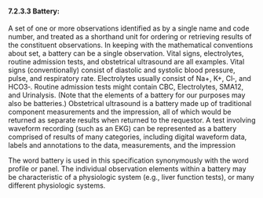 #### 7.2.3.3 Battery:

A set of one or more observations identified as by a single name and code number, and treated as a shorthand unit for ordering or retrieving results of the constituent observations. In keeping with the mathematical conventions about set, a battery can be a single observation. Vital signs, electrolytes, routine admission tests, and obstetrical ultrasound are all examples. Vital signs (conventionally) consist of diastolic and systolic blood pressure, pulse, and respiratory rate. Electrolytes usually consist of Na+, K+, Cl‑, and HCO3‑. Routine admission tests might contain CBC, Electrolytes, SMA12, and Urinalysis. (Note that the elements of a battery for our purposes may also be batteries.) Obstetrical ultrasound is a battery made up of traditional component measurements and the impression, all of which would be returned as separate results when returned to the requestor. A test involving waveform recording (such as an EKG) can be represented as a battery comprised of results of many categories, including digital waveform data, labels and annotations to the data, measurements, and the impression

The word battery is used in this specification synonymously with the word profile or panel. The individual observation elements within a battery may be characteristic of a physiologic system (e.g., liver function tests), or many different physiologic systems.
